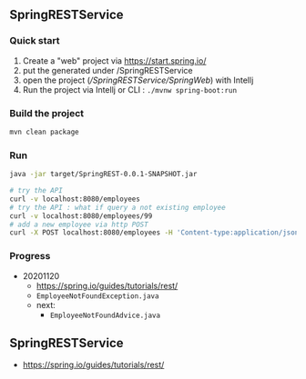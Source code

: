 ## SpringRESTService

### Quick start
1. Create a "web" project via https://start.spring.io/
2. put the generated under /SpringRESTService
3. open the project (*/SpringRESTService/SpringWeb*) with Intellj
4. Run the project via Intellj or CLI : `./mvnw spring-boot:run`

### Build the project
```bash
mvn clean package
```
### Run
```bash
java -jar target/SpringREST-0.0.1-SNAPSHOT.jar
```
```bash
# try the API 
curl -v localhost:8080/employees
# try the API : what if query a not existing employee
curl -v localhost:8080/employees/99
# add a new employee via http POST
curl -X POST localhost:8080/employees -H 'Content-type:application/json' -d '{"name": "Samwise Gamgee", "role": "gardener"}'
```

### Progress
- 20201120
	- https://spring.io/guides/tutorials/rest/
	- `EmployeeNotFoundException.java`
	- next:
		- `EmployeeNotFoundAdvice.java`

## SpringRESTService
- https://spring.io/guides/tutorials/rest/
